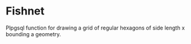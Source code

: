 Fishnet
=======

Plpgsql function for drawing a grid of regular hexagons of side length x bounding a geometry.
